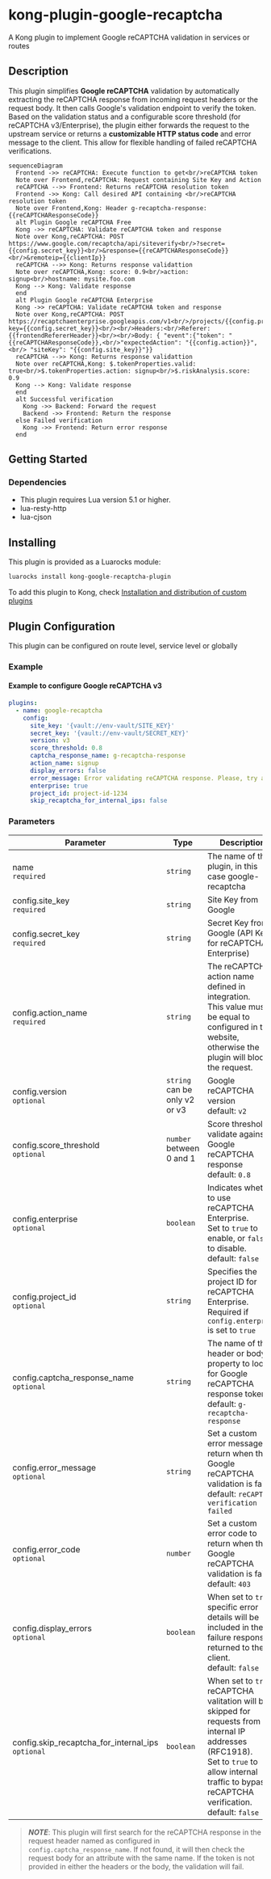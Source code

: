 # kong-plugin-google-recaptcha
A Kong plugin to implement Google reCAPTCHA validation in services or routes

## Description

This plugin simplifies **Google reCAPTCHA** validation by automatically extracting the reCAPTCHA response from incoming request headers or the request body. It then calls Google's validation endpoint to verify the token. Based on the validation status and a configurable score threshold (for reCAPTCHA v3/Enterprise), the plugin either forwards the request to the upstream service or returns a **customizable HTTP status code** and error message to the client. This allow for flexible handling of failed reCAPTCHA verifications.

```mermaid
sequenceDiagram
  Frontend ->> reCAPTCHA: Execute function to get<br/>reCAPTCHA token
  Note over Frontend,reCAPTCHA: Request containing Site Key and Action
  reCAPTCHA -->> Frontend: Returns reCAPTCHA resolution token
  Frontend ->> Kong: Call desired API containing <br/>reCAPTCHA resolution token
  Note over Frontend,Kong: Header g-recaptcha-response: {{reCAPTCHAResponseCode}}
  alt Plugin Google reCAPTCHA Free
  Kong ->> reCAPTCHA: Validate reCAPTCHA token and response
  Note over Kong,reCAPTCHA: POST https://www.google.com/recaptcha/api/siteverify<br/>?secret={{config.secret_key}}<br/>&response={{reCAPTCHAResponseCode}}<br/>&remoteip={{clientIp}}
  reCAPTCHA -->> Kong: Returns response validattion
  Note over reCAPTCHA,Kong: score: 0.9<br/>action: signup<br/>hostname: mysite.foo.com
  Kong --> Kong: Validate response
  end
  alt Plugin Google reCAPTCHA Enterprise
  Kong ->> reCAPTCHA: Validate reCAPTCHA token and response
  Note over Kong,reCAPTCHA: POST https://recaptchaenterprise.googleapis.com/v1<br/>/projects/{{config.project_id}}/assessments<br/>?key={{config.secret_key}}<br/><br/>Headers:<br/>Referer: {{frontendRefererHeader}}<br/><br/>Body: { "event":{"token": "{{reCAPTCHAResponseCode}},<br/>"expectedAction": "{{config.action}}",<br/> "siteKey": "{{config.site_key}}"}}
  reCAPTCHA -->> Kong: Returns response validattion
  Note over reCAPTCHA,Kong: $.tokenProperties.valid: true<br/>$.tokenProperties.action: signup<br/>$.riskAnalysis.score: 0.9
  Kong --> Kong: Validate response
  end
  alt Successful verification
    Kong ->> Backend: Forward the request
    Backend ->> Frontend: Return the response
  else Failed verification
    Kong ->> Frontend: Return error response
  end
```

## Getting Started

### Dependencies

- This plugin requires Lua version 5.1 or higher.
- lua-resty-http
- lua-cjson

## Installing

This plugin is provided as a Luarocks module:

```sh
luarocks install kong-google-recaptcha-plugin
```

To add this plugin to Kong, check [Installation and distribution of custom plugins](https://developer.konghq.com/custom-plugins/installation-and-distribution/)

## Plugin Configuration

This plugin can be configured on route level, service level or globally

### Example

#### Example to configure Google reCAPTCHA v3

```yaml
plugins:
  - name: google-recaptcha
    config:
      site_key: '{vault://env-vault/SITE_KEY}'
      secret_key: '{vault://env-vault/SECRET_KEY}'
      version: v3
      score_threshold: 0.8
      captcha_response_name: g-recaptcha-response
      action_name: signup
      display_errors: false
      error_message: Error validating reCAPTCHA response. Please, try again later
      enterprise: true
      project_id: project-id-1234
      skip_recaptcha_for_internal_ips: false
```

### Parameters

| Parameter | Type | Description |
|---|---|---|
| name<br>`required` | `string` | The name of the plugin, in this case google-recaptcha |
| config.site_key<br>`required` | `string` | Site Key from Google |
| config.secret_key<br>`required` | `string` | Secret Key from Google (API Key for reCAPTCHA Enterprise) |
| config.action_name<br>`required` | `string` | The reCAPTCHA action name defined in integration.<br>This value must be equal to configured in the website, otherwise the plugin will block the request. |
| config.version<br>`optional` | `string`<br>can be only v2 or v3 | Google reCAPTCHA version<br>default: `v2` |
| config.score_threshold<br>`optional` | `number`<br>between 0 and 1 | Score threshold to validate against Google reCAPTCHA response<br>default: `0.8` |
| config.enterprise<br>`optional` | `boolean` | Indicates whether to use reCAPTCHA Enterprise.<br>Set to `true` to enable, or `false` to disable.<br>default: `false` |
| config.project_id<br>`optional` | `string` | Specifies the project ID for reCAPTCHA Enterprise.<br>Required if `config.enterprise` is set to `true` |
| config.captcha_response_name<br>`optional` | `string` | The name of the header or body property to look for Google reCAPTCHA response token<br>default: `g-recaptcha-response` |
| config.error_message<br>`optional` | `string` | Set a custom error message to return when the Google reCAPTCHA validation is failed<br>default: `reCAPTCHA verification failed` |
| config.error_code<br>`optional` | `number` | Set a custom error code to return when the Google reCAPTCHA validation is failed<br>default: `403` |
| config.display_errors<br>`optional` | `boolean` | When set to `true`, specific error details will be included in the failure responses returned to the client.<br>default: `false` |
| config.skip_recaptcha_for_internal_ips<br>`optional` | `boolean` | When set to `true`, reCAPTCHA valitation will be skipped for requests from internal IP addresses (RFC1918).<br>Set to `true` to allow internal traffic to bypass reCAPTCHA verification.<br>default: `false` |

> **_NOTE_**: This plugin will first search for the reCAPTCHA response in the request header named as configured in `config.captcha_response_name`. If not found, it will then check the request body for an attribute with the same name. If the token is not provided in either the headers or the body, the validation will fail.